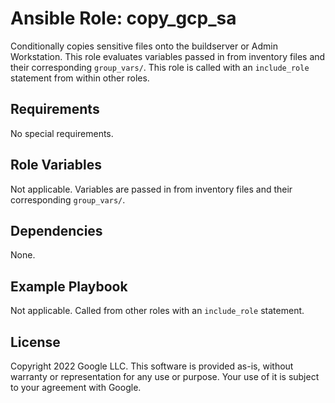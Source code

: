 # Ansible Role: copy_gcp_sa

Conditionally copies sensitive files onto the buildserver or Admin Workstation.
This role evaluates variables passed in from inventory files and their corresponding `group_vars/`.
This role is called with an `include_role` statement from within other roles.

## Requirements

No special requirements.

## Role Variables

Not applicable. Variables are passed in from inventory files and their corresponding `group_vars/`.

## Dependencies

None.

## Example Playbook

Not applicable. Called from other roles with an `include_role` statement.

## **License**

Copyright 2022 Google LLC. This software is provided as-is, without warranty or representation for any use or purpose.
Your use of it is subject to your agreement with Google.
